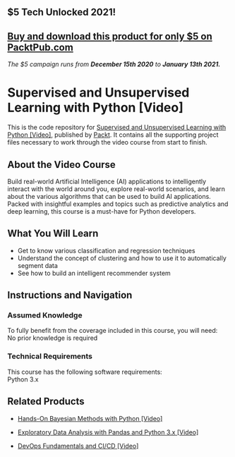 ## $5 Tech Unlocked 2021!
[Buy and download this product for only $5 on PacktPub.com](https://www.packtpub.com/)
-----
*The $5 campaign         runs from __December 15th 2020__ to __January 13th 2021.__*

# Supervised and Unsupervised Learning with Python [Video]
This is the code repository for [Supervised and Unsupervised Learning with Python [Video]](https://www.packtpub.com/application-development/supervised-and-unsupervised-learning-python-video?utm_source=github&utm_medium=repository&utm_campaign=9781788990325), published by [Packt](https://www.packtpub.com/?utm_source=github). It contains all the supporting project files necessary to work through the video course from start to finish.
## About the Video Course
Build real-world Artificial Intelligence (AI) applications to intelligently interact with the world around you, explore real-world scenarios, and learn about the various algorithms that can be used to build AI applications. Packed with insightful examples and topics such as predictive analytics and deep learning, this course is a must-have for Python developers.

<H2>What You Will Learn</H2>
<DIV class=book-info-will-learn-text>
<UL>
<LI>Get to know various classification and regression techniques 
<LI>Understand the concept of clustering and how to use it to automatically segment data 
<LI>See how to build an intelligent recommender system </LI></UL></DIV>

## Instructions and Navigation
### Assumed Knowledge
To fully benefit from the coverage included in this course, you will need:<br/>
No prior knowledge is required

### Technical Requirements
This course has the following software requirements:<br/>
Python 3.x

## Related Products
* [Hands-On Bayesian Methods with Python [Video]](https://www.packtpub.com/big-data-and-business-intelligence/hands-bayesian-methods-python-video?utm_source=github&utm_medium=repository&utm_campaign=9781789347692)

* [Exploratory Data Analysis with Pandas and Python 3.x [Video]](https://www.packtpub.com/application-development/exploratory-data-analysis-pandas-and-python-3x-video?utm_source=github&utm_medium=repository&utm_campaign=9781789959116)

* [DevOps Fundamentals and CI/CD [Video]](https://www.packtpub.com/virtualization-and-cloud/devops-fundamentals-and-cicd-video?utm_source=github&utm_medium=repository&utm_campaign=9781789347661)

